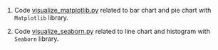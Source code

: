 1. Code [visualize_matplotlib.py](./visualize_matplotlib.py) related to bar chart and pie chart with `Matplotlib` library.

2. Code [visualize_seaborn.py](./visualize_seaborn.py) related to line chart and histogram with `Seaborn` library.